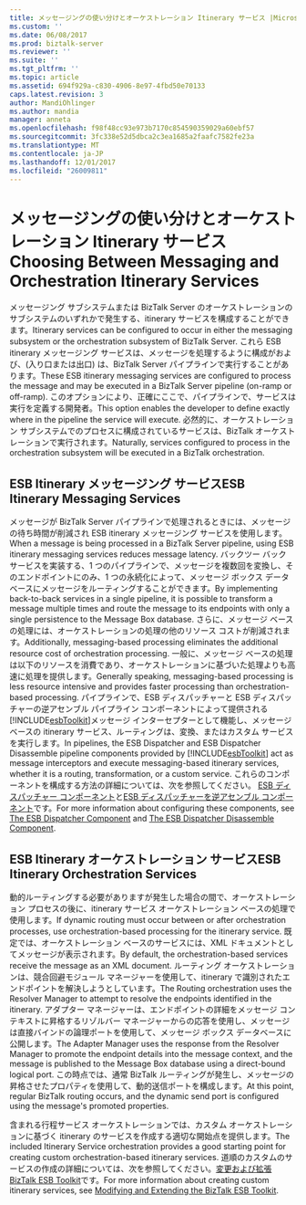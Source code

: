 ```yaml
---
title: メッセージングの使い分けとオーケストレーション Itinerary サービス |Microsoft ドキュメント
ms.custom: ''
ms.date: 06/08/2017
ms.prod: biztalk-server
ms.reviewer: ''
ms.suite: ''
ms.tgt_pltfrm: ''
ms.topic: article
ms.assetid: 694f929a-c830-4906-8e97-4fbd50e70133
caps.latest.revision: 3
author: MandiOhlinger
ms.author: mandia
manager: anneta
ms.openlocfilehash: f98f48cc93e973b7170c854590359029a60ebf57
ms.sourcegitcommit: 3fc338e52d5dbca2c3ea1685a2faafc7582fe23a
ms.translationtype: MT
ms.contentlocale: ja-JP
ms.lasthandoff: 12/01/2017
ms.locfileid: "26009811"
---
```

# <a name="choosing-between-messaging-and-orchestration-itinerary-services"></a><span data-ttu-id="c5a93-102">メッセージングの使い分けとオーケストレーション Itinerary サービス</span><span class="sxs-lookup"><span data-stu-id="c5a93-102">Choosing Between Messaging and Orchestration Itinerary Services</span></span>
<span data-ttu-id="c5a93-103">メッセージング サブシステムまたは BizTalk Server のオーケストレーションのサブシステムのいずれかで発生する、itinerary サービスを構成することができます。</span><span class="sxs-lookup"><span data-stu-id="c5a93-103">Itinerary services can be configured to occur in either the messaging subsystem or the orchestration subsystem of BizTalk Server.</span></span> <span data-ttu-id="c5a93-104">これら ESB itinerary メッセージング サービスは、メッセージを処理するように構成がおよび、(入り口または出口) は、BizTalk Server パイプラインで実行することがあります。</span><span class="sxs-lookup"><span data-stu-id="c5a93-104">These ESB itinerary messaging services are configured to process the message and may be executed in a BizTalk Server pipeline (on-ramp or off-ramp).</span></span> <span data-ttu-id="c5a93-105">このオプションにより、正確にここで、パイプラインで、サービスは実行を定義する開発者。</span><span class="sxs-lookup"><span data-stu-id="c5a93-105">This option enables the developer to define exactly where in the pipeline the service will execute.</span></span> <span data-ttu-id="c5a93-106">必然的に、オーケストレーション サブシステムでのプロセスに構成されているサービスは、BizTalk オーケストレーションで実行されます。</span><span class="sxs-lookup"><span data-stu-id="c5a93-106">Naturally, services configured to process in the orchestration subsystem will be executed in a BizTalk orchestration.</span></span>  
  
## <a name="esb-itinerary-messaging-services"></a><span data-ttu-id="c5a93-107">ESB Itinerary メッセージング サービス</span><span class="sxs-lookup"><span data-stu-id="c5a93-107">ESB Itinerary Messaging Services</span></span>  
 <span data-ttu-id="c5a93-108">メッセージが BizTalk Server パイプラインで処理されるときには、メッセージの待ち時間が削減され ESB itinerary メッセージング サービスを使用します。</span><span class="sxs-lookup"><span data-stu-id="c5a93-108">When a message is being processed in a BizTalk Server pipeline, using ESB itinerary messaging services reduces message latency.</span></span> <span data-ttu-id="c5a93-109">バックツー バック サービスを実装する、1 つのパイプラインで、メッセージを複数回を変換し、そのエンドポイントにのみ、1 つの永続化によって、メッセージ ボックス データベースにメッセージをルーティングすることができます。</span><span class="sxs-lookup"><span data-stu-id="c5a93-109">By implementing back-to-back services in a single pipeline, it is possible to transform a message multiple times and route the message to its endpoints with only a single persistence to the Message Box database.</span></span> <span data-ttu-id="c5a93-110">さらに、メッセージ ベースの処理には、オーケストレーションの処理の他のリソース コストが削減されます。</span><span class="sxs-lookup"><span data-stu-id="c5a93-110">Additionally, messaging-based processing eliminates the additional resource cost of orchestration processing.</span></span> <span data-ttu-id="c5a93-111">一般に、メッセージ ベースの処理は以下のリソースを消費であり、オーケストレーションに基づいた処理よりも高速に処理を提供します。</span><span class="sxs-lookup"><span data-stu-id="c5a93-111">Generally speaking, messaging-based processing is less resource intensive and provides faster processing than orchestration-based processing.</span></span> <span data-ttu-id="c5a93-112">パイプラインで、ESB ディスパッチャーと ESB ディスパッチャーの逆アセンブル パイプライン コンポーネントによって提供される[!INCLUDE[esbToolkit](../includes/esbtoolkit-md.md)]メッセージ インターセプターとして機能し、メッセージ ベースの itinerary サービス、ルーティングは、変換、またはカスタム サービスを実行します。</span><span class="sxs-lookup"><span data-stu-id="c5a93-112">In pipelines, the ESB Dispatcher and ESB Dispatcher Disassemble pipeline components provided by [!INCLUDE[esbToolkit](../includes/esbtoolkit-md.md)] act as message interceptors and execute messaging-based itinerary services, whether it is a routing, transformation, or a custom service.</span></span> <span data-ttu-id="c5a93-113">これらのコンポーネントを構成する方法の詳細については、次を参照してください。 [ESB ディスパッチャー コンポーネント](../esb-toolkit/the-esb-dispatcher-component.md)と[ESB ディスパッチャーを逆アセンブル コンポーネント](../esb-toolkit/the-esb-dispatcher-disassemble-component.md)です。</span><span class="sxs-lookup"><span data-stu-id="c5a93-113">For more information about configuring these components, see [The ESB Dispatcher Component](../esb-toolkit/the-esb-dispatcher-component.md) and [The ESB Dispatcher Disassemble Component](../esb-toolkit/the-esb-dispatcher-disassemble-component.md).</span></span>  
  
## <a name="esb-itinerary-orchestration-services"></a><span data-ttu-id="c5a93-114">ESB Itinerary オーケストレーション サービス</span><span class="sxs-lookup"><span data-stu-id="c5a93-114">ESB Itinerary Orchestration Services</span></span>  
 <span data-ttu-id="c5a93-115">動的ルーティングする必要がありますが発生した場合の間で、オーケストレーション プロセスの後に、itinerary サービス オーケストレーション ベースの処理で使用します。</span><span class="sxs-lookup"><span data-stu-id="c5a93-115">If dynamic routing must occur between or after orchestration processes, use orchestration-based processing for the itinerary service.</span></span> <span data-ttu-id="c5a93-116">既定では、オーケストレーション ベースのサービスには、XML ドキュメントとしてメッセージが表示されます。</span><span class="sxs-lookup"><span data-stu-id="c5a93-116">By default, the orchestration-based services receive the message as an XML document.</span></span> <span data-ttu-id="c5a93-117">ルーティング オーケストレーションは、競合回避モジュール マネージャーを使用して、itinerary で識別されたエンドポイントを解決しようとしています。</span><span class="sxs-lookup"><span data-stu-id="c5a93-117">The Routing orchestration uses the Resolver Manager to attempt to resolve the endpoints identified in the itinerary.</span></span> <span data-ttu-id="c5a93-118">アダプター マネージャーは、エンドポイントの詳細をメッセージ コンテキストに昇格するリゾルバー マネージャーからの応答を使用し、メッセージは直接バインドの論理ポートを使用して、メッセージ ボックス データベースに公開します。</span><span class="sxs-lookup"><span data-stu-id="c5a93-118">The Adapter Manager uses the response from the Resolver Manager to promote the endpoint details into the message context, and the message is published to the Message Box database using a direct-bound logical port.</span></span> <span data-ttu-id="c5a93-119">この時点では、通常 BizTalk ルーティングが発生し、メッセージの昇格させたプロパティを使用して、動的送信ポートを構成します。</span><span class="sxs-lookup"><span data-stu-id="c5a93-119">At this point, regular BizTalk routing occurs, and the dynamic send port is configured using the message's promoted properties.</span></span>  
  
 <span data-ttu-id="c5a93-120">含まれる行程サービス オーケストレーションでは、カスタム オーケストレーションに基づく itinerary のサービスを作成する適切な開始点を提供します。</span><span class="sxs-lookup"><span data-stu-id="c5a93-120">The included Itinerary Service orchestration provides a good starting point for creating custom orchestration-based itinerary services.</span></span> <span data-ttu-id="c5a93-121">道順のカスタムのサービスの作成の詳細については、次を参照してください。[変更および拡張 BizTalk ESB Toolkit](../esb-toolkit/modifying-and-extending-the-biztalk-esb-toolkit.md)です。</span><span class="sxs-lookup"><span data-stu-id="c5a93-121">For more information about creating custom itinerary services, see [Modifying and Extending the BizTalk ESB Toolkit](../esb-toolkit/modifying-and-extending-the-biztalk-esb-toolkit.md).</span></span>